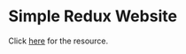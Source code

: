 <h1>Simple Redux Website</h1>

<p>
  Click <a href="https://www.youtube.com/watch?v=1oU_YGhT7ck">here</a> for the
  resource.
</p>
